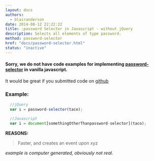 ```yaml
---
layout: docs
authors:
  - blairanderson
date: 2014-08-12 22:22:22
title: :password Selector in Javascript - without jQuery
description: Selects all elements of type password.
method: password-selector
href: "docs/password-selector.html"
status: "inactive"
---
```


#### Sorry, we do not have code examples for implementing [password-selector](http://api.jquery.com/password-selector/) in vanilla javascript.

It would be great if you submitted code on [github](https://github.com/blairanderson/without-jquery/blob/master/docs/password-selector.md)

### Example:

```javascript
  //jQuery
  var i = password-selector(taco);

  //Javascript
  var i = document[somethingOtherThanpassword-selector](taco);

```

**REASONS:**
> Faster, and creates an event upon xyz

*example is computer generated, obviously not real.*
